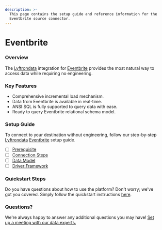 ```yaml
---
description: >-
  This page contains the setup guide and reference information for the
  Eventbrite source connector.
---
```


# Eventbrite

### Overview

The [Lyftrondata](https://www.lyftrondata.com/) integration for [Eventbrite](https://www.lyftrondata.com/integration/sales-analytics/eventbrite/) provides the most natural way to access data while requiring no engineering.

### Key Features

* Comprehensive incremental load mechanism.
* Data from Eventbrite is available in real-time.
* ANSI SQL is fully supported to query data with ease.
* Ready to query Eventbrite relational schema model.

### Setup Guide

To connect to your destination without engineering, follow our step-by-step [Lyftrondata](https://www.lyftrondata.com/) [Eventbrite](https://www.lyftrondata.com/integration/sales-analytics/eventbrite/) setup guide.

* [ ] [Prerequisite](prerequisite.md)
* [ ] [Connection Steps](connection-steps.md)
* [ ] [Data Model](data-model/erd.md)
* [ ] [Driver Framework](driver-framework/)

### Quickstart Steps

Do you have questions about how to use the platform? Don't worry; we've got you covered. Simply follow the quickstart instructions [here](broken-reference).

### Questions? <a href="#questions" id="questions"></a>

We're always happy to answer any additional questions you may have! [Set up a meeting with our data experts.](https://www.lyftrondata.com/book-a-meeting/)
